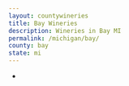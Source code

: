 ```yaml
---
layout: countywineries
title: Bay Wineries
description: Wineries in Bay MI
permalink: /michigan/bay/
county: bay
state: mi
---
```

-
